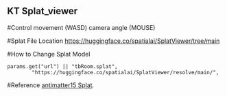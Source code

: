 ## KT Splat_viewer

#Control
movement (WASD)
camera angle (MOUSE)

#Splat File Location
https://huggingface.co/spatialai/SplatViewer/tree/main

#How to Change Splat Model
```
params.get("url") || "tbRoom.splat",
        "https://huggingface.co/spatialai/SplatViewer/resolve/main/",
```

#Reference
[antimatter15 Splat](https://github.com/antimatter15/splat).
